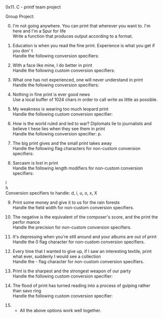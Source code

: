 0x11. C - printf team project

Group Project:

0. I'm not going anywhere. You can print that wherever you want to. I'm here and I'm
   a Spur for life  
   Write a function that produces output according to a format.
1. Education is when you read the fine print. Experience is what you get if you don'
   t  
   Handle the following conversion specifiers:

2. With a face like mine, I do better in print  
   Handle the following custom conversion specifiers:

3. What one has not experienced, one will never understand in print  
   Handle the following conversion specifiers:

4. Nothing in fine print is ever good news  
   Use a local buffer of 1024 chars in order to call write as little as possible.

5. My weakness is wearing too much leopard print  
   Handle the following custom conversion specifier:

6. How is the world ruled and led to war? Diplomats lie to journalists and believe t
   hese lies when they see them in print  
   Handle the following conversion specifier: p.

7. The big print gives and the small print takes away  
   Handle the following flag characters for non-custom conversion specifiers:

8. Sarcasm is lost in print  
   Handle the following length modifiers for non-custom conversion specifiers:

l  
h  
Conversion specifiers to handle: d, i, u, o, x, X

9. Print some money and give it to us for the rain forests  
   Handle the field width for non-custom conversion specifiers.

10. The negative is the equivalent of the composer's score, and the print the perfor
    mance  
    Handle the precision for non-custom conversion specifiers.

11. It's depressing when you're still around and your albums are out of print  
    Handle the 0 flag character for non-custom conversion specifiers.

12. Every time that I wanted to give up, if I saw an interesting textile, print what
    ever, suddenly I would see a collection  
    Handle the - flag character for non-custom conversion specifiers.

13. Print is the sharpest and the strongest weapon of our party  
    Handle the following custom conversion specifier:

14. The flood of print has turned reading into a process of gulping rather than savo
    ring  
    Handle the following custom conversion specifier:

15. - All the above options work well together.

